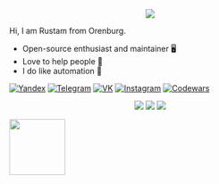 <div align="center">
  <img src="https://github-profile-trophy.vercel.app/?username=Ledgoor&theme=darkhub&no-bg=true&no-frame=true">
</div>

Hi, I am Rustam from Orenburg. 

* Open-source enthusiast and maintainer :desktop_computer:
* Love to help people :electric_plug:
* I do like automation 🤖

[![Yandex](https://img.shields.io/badge/-contsevoi2011@yandex.ru-F9DB60?style=flat-square&logo=Yandex&logoColor=FF3333)](mailto:contsevoi2011@yandex.ru)
[![Telegram](https://img.shields.io/badge/Telegram-blue?style=flat-square&logo=Telegram)](https://t.me/Ledgor)
[![VK](https://img.shields.io/badge/-vk-blue)](https://vk.com/id173471051)
[![Instagram](https://img.shields.io/badge/-insta-hotpink)](https://instagram.com/mr_black_crazy_boy)
[![Codewars](https://www.codewars.com/users/Ledgor/badges/micro)](https://www.codewars.com/users/Ledgor)


<div align="center">
  <span>
    <img src="https://github.com/tdakkota/tdakkota/blob/master/gopher.gif" />
  </span>
  <span>
    <img src="https://github-readme-stats.vercel.app/api?username=ledgoor&count_private=true&show_icons=true&theme=radical"/>
  </span>
  <span>
    <img src="https://github-readme-stats.vercel.app/api/top-langs/?username=ledgoor&theme=radical" />
  </span>
</div>

<div 
  style="display:flex;
  justify-content: space-between;"
>
  
  <a href="https://ru.stackoverflow.com/users/494394/ledgor" title="Stack Overflow на русском" target="_blank"><img style="width:100px" src="http://oliverstadie.com/wp-content/uploads/2014/04/stackoverflow-featured-image-945x331.png" border="0"></a>

</div>
